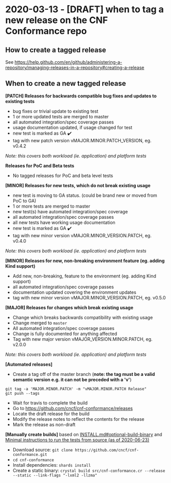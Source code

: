 # 2020-03-13 - [DRAFT] when to tag a new release on the CNF Conformance repo

## How to create a tagged release

See https://help.github.com/en/github/administering-a-repository/managing-releases-in-a-repository#creating-a-release

## When to create a new tagged release


**[PATCH] Releases for backwards compatible bug fixes and updates to existing tests**
- bug fixes or trivial update to existing test
- 1 or more updated tests are merged to master
- all automated integration/spec coverage passes
- usage documentation updated, if usage changed for test
- new test is marked as GA :heavy_check_mark: 
- tag with new patch version vMAJOR.MINOR.PATCH_VERSION, eg. v0.4.2

_Note: this covers both workload (ie. application) and platform tests_

**Releases for PoC and Beta tests**
- No tagged releases for PoC and beta level tests

**[MINOR] Releases for new tests, which do not break existing usage**
- new test is moving to GA status. (could be brand new or moved from PoC to GA)
- 1 or more tests are merged to master
- new test(s) have automated integration/spec coverage
- all automated integration/spec coverage passes
- all new tests have working usage documentation
- new test is marked as GA :heavy_check_mark: 
- tag with new minor version vMAJOR.MINOR_VERSION.PATCH, eg. v0.4.0

_Note: this covers both workload (ie. application) and platform tests_


**[MINOR] Releases for new, non-breaking environment feature (eg. adding Kind support)**
- Add new, non-breaking, feature to the environment (eg. adding Kind support)
- all automated integration/spec coverage passes
- documentation updated covering the environment updates
- tag with new minor version vMAJOR.MINOR_VERSION.PATCH, eg. v0.5.0


**[MAJOR] Releases for changes which break existing usage**
- Change which breaks backwards compatibility with existing usage
- Change merged to `master`
- All automated integration/spec coverage passes
- Change is fully documented for anything affected
- Tag with new major version vMAJOR_VERSION.MINOR.PATCH, eg. v2.0.0

_Note: this covers both workload (ie. application) and platform tests_

**[Automated releases]**
- Create a tag off of the master branch (**note: the tag must be a valid semantic version e.g. it can not be preceded with a 'v'**)
```
git tag -a 'MAJOR.MINOR.PATCH' -m "vMAJOR.MINOR.PATCH Release" 
git push --tags 
```
- Wait for travis to complete the build
- Go to https://github.com/cncf/cnf-conformance/releases
- Locate the draft release for the build
- Modify the release notes to reflect the contents for the release
- Mark the release as non-draft 


**[Manually create builds]**
based on [INSTALL.md#optional-build-binary](https://github.com/cncf/cnf-conformance/blob/master/INSTALL.md#optional-build-binary) and [Minimal instructions to run the tests from source (as of 2020-06-23)](https://hackmd.io/hcHoJEKaRWuyf_fZ7ITxLw)
- Download source: `git clone https://github.com/cncf/cnf-conformance.git`
- `cd cnf-conformance`
- Install dependencies: `shards install`
- Create a static binary: `crystal build src/cnf-conformance.cr --release --static --link-flags "-lxml2 -llzma"`
